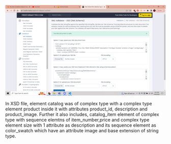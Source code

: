 ![Assignment Validation](../screenshot/assignmentValidation.png)

In XSD file, element catalog was of complex type with a complex type element product inside it with attributes product_id, description and product_image. Further it also includes, catalog_item element of complex type with sequence elemtns of item_number,price and complex type element size with 1 attribute as description and its sequence element as color_swatch which have an attribute image and base extension of string type.